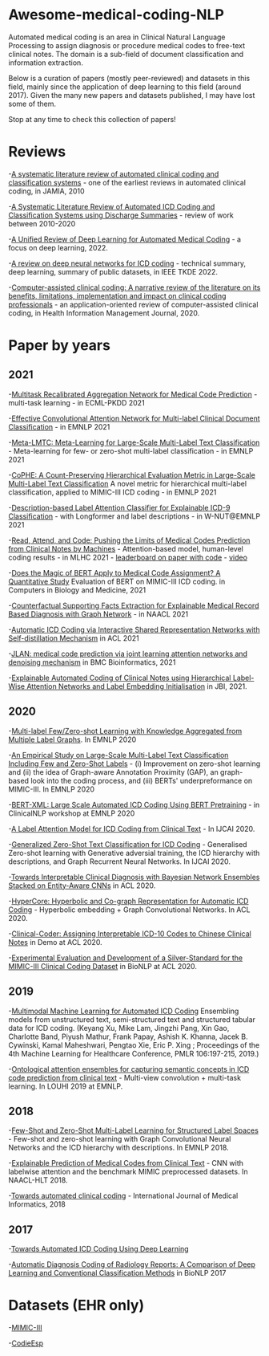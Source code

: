 # Awesome-medical-coding-NLP
 Automated medical coding is an area in Clinical Natural Language Processing to assign diagnosis or procedure medical codes to free-text clinical notes. The domain is a sub-field of document classification and information extraction.

 Below is a curation of papers (mostly peer-reviewed) and datasets in this field, mainly since the application of deep learning to this field (around 2017). Given the many new papers and datasets published, I may have lost some of them.
 
 Stop at any time to check this collection of papers!

# Reviews
-[A systematic literature review of automated clinical coding and classification systems](https://www.ncbi.nlm.nih.gov/pmc/articles/PMC3000748/) - one of the earliest reviews in automated clinical coding, in JAMIA, 2010

-[A Systematic Literature Review of Automated ICD Coding and Classification Systems using Discharge Summaries](https://arxiv.org/abs/2107.10652) - review of work between 2010-2020

-[A Unified Review of Deep Learning for Automated Medical Coding](https://arxiv.org/abs/2201.02797) - a focus on deep learning, 2022.

-[A review on deep neural networks for ICD coding](https://www.computer.org/csdl/journal/tk/5555/01/09705116/1AII1Yh8t44) - technical summary, deep learning,  summary of public datasets, in IEEE TKDE 2022.

-[Computer-assisted clinical coding: A narrative review of the literature on its benefits, limitations, implementation and impact on clinical coding professionals](https://journals.sagepub.com/doi/10.1177/1833358319851305) - an application-oriented review of computer-assisted clinical coding, in Health Information Management Journal, 2020.

# Paper by years

## 2021

-[Multitask Recalibrated Aggregation Network for Medical Code Prediction](https://2021.ecmlpkdd.org/wp-content/uploads/2021/07/sub_161.pdf) - multi-task learning - in ECML-PKDD 2021

-[Effective Convolutional Attention Network for Multi-label Clinical Document Classification](https://aclanthology.org/2021.emnlp-main.481/) - in EMNLP 2021

-[Meta-LMTC: Meta-Learning for Large-Scale Multi-Label Text Classification](https://aclanthology.org/2021.emnlp-main.679/) - Meta-learning for few- or zero-shot multi-label classification - in EMNLP 2021

-[CoPHE: A Count-Preserving Hierarchical Evaluation Metric in Large-Scale Multi-Label Text Classification](http://arxiv.org/abs/2109.04853) A novel metric for hierarchical multi-label classification, applied to MIMIC-III ICD coding - in EMNLP 2021

-[Description-based Label Attention Classifier for Explainable ICD-9 Classification](https://aclanthology.org/2021.wnut-1.8.pdf) - with Longformer and label descriptions - in W-NUT@EMNLP 2021

-[Read, Attend, and Code: Pushing the Limits of Medical Codes Prediction from Clinical Notes by Machines](https://arxiv.org/abs/2107.10650) - Attention-based model, human-level coding results - in MLHC 2021 - [leaderboard on paper with code](https://paperswithcode.com/sota/medical-code-prediction-on-mimic-iii) - [video](https://www.youtube.com/watch?v=Pm5DZhCOJJ0)

-[Does the Magic of BERT Apply to Medical Code Assignment? A Quantitative Study](https://www.researchgate.net/publication/350005526_Does_the_Magic_of_BERT_Apply_to_Medical_Code_Assignment_A_Quantitative_Study) Evaluation of BERT on MIMIC-III ICD coding. in Computers in Biology and Medicine, 2021

-[Counterfactual Supporting Facts Extraction for Explainable Medical Record Based Diagnosis with Graph Network](https://www.aclweb.org/anthology/2021.naacl-main.156) - in NAACL 2021

-[Automatic ICD Coding via Interactive Shared Representation Networks with Self-distillation Mechanism](https://aclanthology.org/2021.acl-long.463/) in ACL 2021

-[JLAN: medical code prediction via joint learning attention networks and denoising mechanism](https://doi.org/10.1186/s12859-021-04520-x) in BMC Bioinformatics, 2021

-[Explainable Automated Coding of Clinical Notes using Hierarchical Label-Wise Attention Networks and Label Embedding Initialisation](https://arxiv.org/abs/2010.15728) in JBI, 2021.

## 2020

-[Multi-label Few/Zero-shot Learning with Knowledge Aggregated from Multiple Label Graphs](https://aclanthology.org/2020.emnlp-main.235/). In EMNLP 2020

-[An Empirical Study on Large-Scale Multi-Label Text Classification Including Few and Zero-Shot Labels](https://arxiv.org/pdf/2010.01653.pdf) - (i) Improvement on zero-shot learning and (ii) the idea of Graph-aware Annotation Proximity (GAP), an graph-based look into the coding process, and (iii) BERTs' underpreformance on MIMIC-III. In EMNLP 2020

-[BERT-XML: Large Scale Automated ICD Coding Using BERT Pretraining](https://aclanthology.org/2020.clinicalnlp-1.3/) - in ClinicalNLP workshop at EMNLP 2020

-[A Label Attention Model for ICD Coding from Clinical Text](https://www.ijcai.org/proceedings/2020/461) - In IJCAI 2020.

-[Generalized Zero-Shot Text Classification for ICD Coding](https://www.ijcai.org/Proceedings/2020/0556.pdf) -  Generalised Zero-shot learning with Generative adversial training, the ICD hierarchy with descriptions, and Graph Recurrent Neural Networks. In IJCAI 2020.

-[Towards Interpretable Clinical Diagnosis with Bayesian Network Ensembles Stacked on Entity-Aware CNNs](https://www.aclweb.org/anthology/2020.acl-main.286/) in ACL 2020.

-[HyperCore: Hyperbolic and Co-graph Representation for Automatic ICD Coding](https://www.aclweb.org/anthology/2020.acl-main.282/) - Hyperbolic embedding + Graph Convolutional Networks. In ACL 2020.

-[Clinical-Coder: Assigning Interpretable ICD-10 Codes to Chinese Clinical Notes](https://www.aclweb.org/anthology/2020.acl-demos.33/) in Demo at ACL 2020.

-[Experimental Evaluation and Development of a Silver-Standard for the MIMIC-III Clinical Coding Dataset](https://www.aclweb.org/anthology/2020.bionlp-1.8/) in BioNLP at ACL 2020.

## 2019

-[Multimodal Machine Learning for Automated ICD Coding](http://proceedings.mlr.press/v106/xu19a.html) Ensembling models from unstructured text, semi-structured text and structured tabular data for ICD coding. (Keyang Xu, Mike Lam, Jingzhi Pang, Xin Gao, Charlotte Band, Piyush Mathur, Frank Papay, Ashish K. Khanna, Jacek B. Cywinski, Kamal Maheshwari, Pengtao Xie, Eric P. Xing ; Proceedings of the 4th Machine Learning for Healthcare Conference, PMLR 106:197-215, 2019.)

-[Ontological attention ensembles for capturing semantic concepts in ICD
code prediction from clinical text](https://www.aclweb.org/anthology/D19-6220/) - Multi-view convolution + multi-task learning. In LOUHI 2019 at EMNLP.

## 2018

-[Few-Shot and Zero-Shot Multi-Label Learning for Structured Label Spaces](https://www.aclweb.org/anthology/D18-1352/) - Few-shot and zero-shot learning with Graph Convolutional Neural Networks and the ICD hierarchy with descriptions. In EMNLP 2018.

-[Explainable Prediction of Medical Codes from Clinical Text](https://www.aclweb.org/anthology/N18-1100) - CNN with labelwise attention and the benchmark MIMIC preprocessed datasets. In NAACL-HLT 2018.

-[Towards automated clinical coding](https://discovery.ucl.ac.uk/id/eprint/10061782/) - International Journal of Medical Informatics, 2018

## 2017

-[Towards Automated ICD Coding Using Deep Learning](https://arxiv.org/abs/1711.04075)

-[Automatic Diagnosis Coding of Radiology Reports: A Comparison of Deep Learning and Conventional Classification Methods](https://aclanthology.org/W17-2342/) in BioNLP 2017

# Datasets (EHR only)
-[MIMIC-III](https://physionet.org/content/mimiciii/1.4/)

-[CodieEsp](https://temu.bsc.es/codiesp/)
